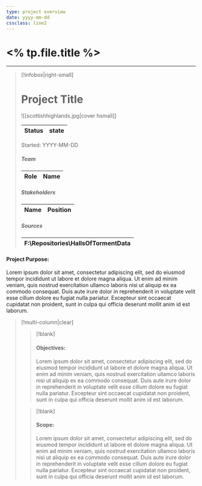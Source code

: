 ```yaml
---
type: project overview
date: yyyy-mm-dd
cssclass: line2
---
```


# <% tp.file.title %>

---

> [!infobox|right-small]
> # Project Title
> ![[scottishhighlands.jpg|cover hsmall]]
> 
> | Status | state |
> | --- | --- |
>
> Started: YYYY-MM-DD 
>
> ##### Team
>
> | Role          | Name |
> | ------------- | ---- |
> 
> ##### Stakeholders
> 
> | Name | Position |
> | ---- | -------- |
> 
> ##### Sources
>| F:\Repositories\HallsOfTormentData|
>|------------------------------|

#### Project Purpose:
Lorem ipsum dolor sit amet, consectetur adipiscing elit, sed do eiusmod tempor incididunt ut labore et dolore magna aliqua. Ut enim ad minim veniam, quis nostrud exercitation ullamco laboris nisi ut aliquip ex ea commodo consequat. Duis aute irure dolor in reprehenderit in voluptate velit esse cillum dolore eu fugiat nulla pariatur. Excepteur sint occaecat cupidatat non proident, sunt in culpa qui officia deserunt mollit anim id est laborum.

> [!multi-column|clear]
>> [!blank]
>> #### Objectives:
>> Lorem ipsum dolor sit amet, consectetur adipiscing elit, sed do eiusmod tempor incididunt ut labore et dolore magna aliqua. Ut enim ad minim veniam, quis nostrud exercitation ullamco laboris nisi ut aliquip ex ea commodo consequat. Duis aute irure dolor in reprehenderit in voluptate velit esse cillum dolore eu fugiat nulla pariatur. Excepteur sint occaecat cupidatat non proident, sunt in culpa qui officia deserunt mollit anim id est laborum.
>
>> [!blank]
>> #### Scope: 
>> Lorem ipsum dolor sit amet, consectetur adipiscing elit, sed do eiusmod tempor incididunt ut labore et dolore magna aliqua. Ut enim ad minim veniam, quis nostrud exercitation ullamco laboris nisi ut aliquip ex ea commodo consequat. Duis aute irure dolor in reprehenderit in voluptate velit esse cillum dolore eu fugiat nulla pariatur. Excepteur sint occaecat cupidatat non proident, sunt in culpa qui officia deserunt mollit anim id est laborum.